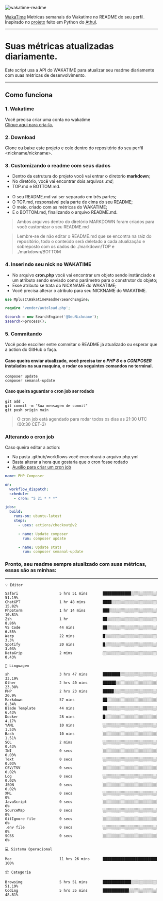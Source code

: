 ![wakatime-readme](https://socialify.git.ci/bymatheus/wakatime-readme/image?description=1&descriptionEditable=M%C3%A9tricas%20semanais%20do%20Wakatime%20no%20seu%20README%20de%20perfil.&font=KoHo&forks=1&language=1&owner=1&pattern=Signal&stargazers=1&theme=Dark)

[WakaTime](https://wakatime.com) Metricas semanais do Wakatime no README do seu perfil. <br>
Inspirado no [projeto](https://github.com/athul/waka-readme) feito em Python do [Athul](https://github.com/athul).
___

# Suas métricas atualizadas diariamente.
Este script usa a API do WAKATIME para atualizar seu readme diariamente com suas métricas de desenvolvimento.

___

## Como funciona

### 1. Wakatime
Você precisa criar uma conta no wakatime <br>
[Clique aqui para cria-la.](https://wakatime.com) 

### 2. Download
Clone ou baixe este projeto e cole dentro do repositório do seu perfil <nickname/nickname>.

### 3. Customizando o readme com seus dados
- Dentro da estrutura do projeto você vai entrar o diretorio **markdown**;  
- No diretório, você vai encontrar dois arquivos *.md*;
- TOP.md e BOTTOM.md.
<br><br>
- O seu README.md vai ser separado em três partes; 
- O TOP.md, responsável pela parte de cima do seu README;
- O meio, criado com as métricas do WAKATIME;
- E o BOTTOM.md, finalizando o arquivo README.md.<br>

> Ambos arquivos dentro do diretório MARKDOWN foram criados para você customizar o seu README.md

> Lembre-se de não editar o README.md que se encontra na raiz do repositório, todo o conteúdo será deletado a cada atualização e sobreposto com os dados do ./markdown/TOP e ./markdown/BOTTOM

### 4. Inserindo seu nick no WAKATIME
- No arquivo **cron.php** você vai encontrar um objeto sendo instânciado e um atributo sendo enviado como parâmetro para o construtor do objeto;
- Esse atributo se trata do NICKNAME do WAKATIME;
- Você precisa alterar o atributo para seu NICKNAME do WAKATIME.

```php
use MplusC\WakatimeReadme\SearchEngine;

require 'vendor/autoload.php';

$search = new SearchEngine('@SeuNickname');
$search->process();
```

### 5. Commitando
Você pode escolher entre commitar o README já atualizado ou esperar que a action do GitHub o faça. <br>

#### Caso queira enviar atualizado, você precisa ter o *PHP 8* e o *COMPOSER* instalados na sua maquina, e rodar os seguintes comandos no terminal.
```composer
composer update
composer semanal-update 
```

#### Caso queira aguardar o cron job ser rodado 
```git 
git add .
git commit -m "Sua mensagem de commit"
git push origin main
```

>O cron job está agendado para rodar todos os dias as 21:30 UTC (00:30 CET-3) 

### Alterando o cron job
Caso queira editar a action:

- Na pasta .github/workflows você encontrará o arquivo php.yml
- Basta alterar a hora que gostaria que o cron fosse rodado
- [Auxilio para criar um cron job](https://crontab.guru)

```yml
name: PHP Composer

on:
  workflow_dispatch:
  schedule:
    - cron: "5 21 * * *"

jobs:
  build:
    runs-on: ubuntu-latest
    steps:
      - uses: actions/checkout@v2

      - name: Update composer
        run: composer update

      - name: Update stats
        run: composer semanal-update
```

### Pronto, seu readme sempre atualizado com suas métricas, essas são as minhas:

___
```text
💡 Editor

Safari                   5 hrs 51 mins       █████████████░░░░░░░░░░░░     51.19%
ChatGPT                  1 hr 48 mins        ████░░░░░░░░░░░░░░░░░░░░░     15.82%
PhpStorm                 1 hr 14 mins        ███░░░░░░░░░░░░░░░░░░░░░░     10.81%
Zsh                      1 hr                ██░░░░░░░░░░░░░░░░░░░░░░░      8.86%
VS Code                  44 mins             ██░░░░░░░░░░░░░░░░░░░░░░░      6.55%
Warp                     22 mins             █░░░░░░░░░░░░░░░░░░░░░░░░       3.3%
Spotify                  20 mins             █░░░░░░░░░░░░░░░░░░░░░░░░      3.03%
DataGrip                 2 mins              ░░░░░░░░░░░░░░░░░░░░░░░░░      0.43%
```
```text
💬 Linguagem

sh                       3 hrs 47 mins       ████████░░░░░░░░░░░░░░░░░     33.19%
Other                    2 hrs 40 mins       ██████░░░░░░░░░░░░░░░░░░░     23.38%
PHP                      2 hrs 23 mins       █████░░░░░░░░░░░░░░░░░░░░      20.9%
Markdown                 57 mins             ██░░░░░░░░░░░░░░░░░░░░░░░      8.34%
Blade Template           44 mins             ██░░░░░░░░░░░░░░░░░░░░░░░      6.43%
Docker                   28 mins             █░░░░░░░░░░░░░░░░░░░░░░░░      4.17%
YAML                     10 mins             ░░░░░░░░░░░░░░░░░░░░░░░░░      1.53%
Bash                     10 mins             ░░░░░░░░░░░░░░░░░░░░░░░░░      1.51%
SQL                      2 mins              ░░░░░░░░░░░░░░░░░░░░░░░░░      0.43%
INI                      0 secs              ░░░░░░░░░░░░░░░░░░░░░░░░░      0.03%
Text                     0 secs              ░░░░░░░░░░░░░░░░░░░░░░░░░      0.03%
CSV/TSV                  0 secs              ░░░░░░░░░░░░░░░░░░░░░░░░░      0.02%
Log                      0 secs              ░░░░░░░░░░░░░░░░░░░░░░░░░      0.02%
JSON                     0 secs              ░░░░░░░░░░░░░░░░░░░░░░░░░      0.02%
XML                      0 secs              ░░░░░░░░░░░░░░░░░░░░░░░░░         0%
JavaScript               0 secs              ░░░░░░░░░░░░░░░░░░░░░░░░░         0%
SourceMap                0 secs              ░░░░░░░░░░░░░░░░░░░░░░░░░         0%
GitIgnore file           0 secs              ░░░░░░░░░░░░░░░░░░░░░░░░░         0%
.env file                0 secs              ░░░░░░░░░░░░░░░░░░░░░░░░░         0%
SCSS                     0 secs              ░░░░░░░░░░░░░░░░░░░░░░░░░         0%
```
```text
💻 Sistema Operacional

Mac                      11 hrs 26 mins      █████████████████████████       100%
```
```text
📦 Categoria

Browsing                 5 hrs 51 mins       █████████████░░░░░░░░░░░░     51.19%
Coding                   5 hrs 35 mins       ████████████░░░░░░░░░░░░░     48.81%
```
